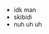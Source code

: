 - idk man
- skibidi
- nuh uh uh



<!---
SplashifedPrograms/SplashifedPrograms is a ✨ special ✨ repository because its `README.md` (this file) appears on your GitHub profile.
You can click the Preview link to take a look at your changes.
--->
